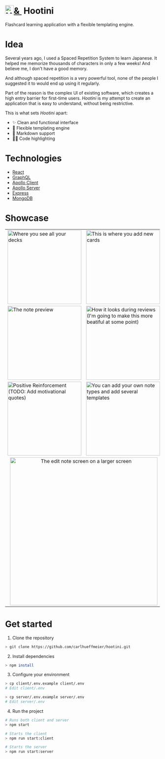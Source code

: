 <h1>
  <a href="https://hootini.com">
    <img src="https://user-images.githubusercontent.com/27681148/47261359-d57e2b80-d4cd-11e8-841a-b9352bfce657.png" alt="Hootini" height=28>&
  </a>
  &nbsp;Hootini&nbsp;
</h1>

Flashcard learning application with a flexible templating engine.

# Idea

Several years ago, I used a Spaced Repetition System to learn Japanese.
It helped me memorize thousands of characters in only a few weeks! And believe me, I don't have a good memory.

And although spaced repetition is a very powerful tool, none of the people I suggested it to would end up using it regularly.

Part of the reason is the complex UI of existing software, which creates a high entry barrier for first-time users.
_Hootini_ is my attempt to create an application that is easy to understand, without being restrictive.

This is what sets _Hootini_ apart:

- ✨ Clean and functional interface
- 🤸‍ Flexible templating engine
- 📖 Markdown support
- 👩‍💻 Code highlighting

# Technologies

- [React](https://reactjs.org/)
- [GraphQL](https://graphql.org)
- [Apollo Client](https://www.apollographql.com/client)
- [Apollo Server](https://www.apollographql.com/server)
- [Express](https://expressjs.com/)
- [MongoDB](https://www.mongodb.com/)

# Showcase

<center>
  <table>
    <tr>
      <td><img width="240" alt="Where you see all your decks" src="https://user-images.githubusercontent.com/27681148/47261409-2cd0cb80-d4cf-11e8-94bc-910026e46c25.png"></td>
      <td><img width="240" alt="This is where you add new cards" src="https://user-images.githubusercontent.com/27681148/47261413-470aa980-d4cf-11e8-9dac-48f1c288124a.png"></td>
    </tr>
    <tr>
      <td><img width="240" alt="The note preview" src="https://user-images.githubusercontent.com/27681148/47261421-686b9580-d4cf-11e8-9b6f-f392438b539f.png"></td>
      <td><img width="240" alt="How it looks during reviews (I'm going to make this more beatiful at some point)" src="https://user-images.githubusercontent.com/27681148/47261427-7e795600-d4cf-11e8-8c1d-093b041e1ea7.png"></td>
    </tr>
    <tr>
      <td><img width="240" alt="Positive Reinforcement (TODO: Add motivational quotes)" src="https://user-images.githubusercontent.com/27681148/47261456-f9db0780-d4cf-11e8-87e8-302eb566ed48.png"></td>
      <td><img width="240" alt="You can add your own note types and add several templates" src="https://user-images.githubusercontent.com/27681148/47261462-1d05b700-d4d0-11e8-99fc-57293c9bdf27.png"></td>
    </tr>
    <tr>
      <td align="center" colspan=2><img width="480" alt="The edit note screen on a larger screen" src="https://user-images.githubusercontent.com/27681148/47268867-86c8a400-d556-11e8-9aa4-8db953d06aca.png">
      </td>
    </tr>
  </table>
</center>

# Get started

1. Clone the repository

```sh
> git clone https://github.com/carlhueffmeier/hootini.git
```

2. Install dependencies

```sh
> npm install
```

3. Configure your environment

```sh
> cp client/.env.example client/.env
# Edit client/.env

> cp server/.env.example server/.env
# Edit server/.env
```

4. Run the project

```sh
# Runs both client and server
> npm start

# Starts the client
> npm run start:client

# Starts the server
> npm run start:server
```
